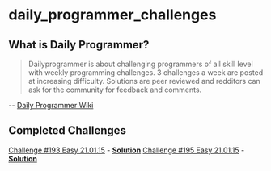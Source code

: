 # daily_programmer_challenges

## What is Daily Programmer?

>Dailyprogrammer is about challenging programmers of all skill level with weekly programming challenges. 3 challenges a week are posted at increasing difficulty. Solutions are peer reviewed and redditors can ask for the community for feedback and comments.

-- [Daily Programmer Wiki](http://www.reddit.com/r/dailyprogrammer/wiki/index)

## Completed Challenges
[Challenge #193 Easy 21.01.15](http://np.reddit.com/r/dailyprogrammer/comments/2ptrmp/20141219_challenge_193_easy_acronym_expander/) - [**Solution**](ruby/acronym_expander.rb)
[Challenge #195 Easy 21.01.15](http://np.reddit.com/r/dailyprogrammer/comments/2s7ezp/20150112_challenge_197_easy_isbn_validator/) - [**Solution**](ruby/isbn_generator.rb)

